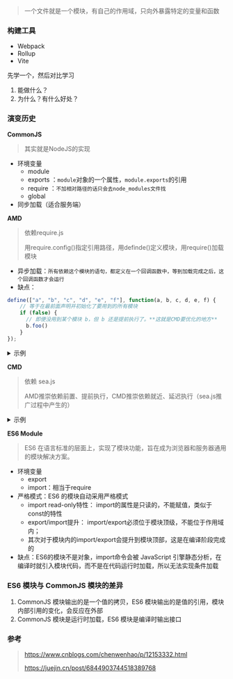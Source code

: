 > 一个文件就是一个模块，有自己的作用域，只向外暴露特定的变量和函数

### 构建工具

- Webpack
- Rollup
- Vite

先学一个，然后对比学习
1. 能做什么？
2. 为什么？有什么好处？

### 演变历史

**CommonJS**
> 其实就是NodeJS的实现
- 环境变量
  - module
  - exports ：`module`对象的一个属性，`module.exports`的引用
  - require ：`不加相对路径的话只会去node_modules文件找`
  - global
- 同步加载（适合服务端）

**AMD**
> 依赖require.js
> 
> 用require.config()指定引用路径，用definde()定义模块，用require()加载模块
- 异步加载：`所有依赖这个模块的语句，都定义在一个回调函数中，等到加载完成之后，这个回调函数才会运行`
- 缺点：
```js
define(["a", "b", "c", "d", "e", "f"], function(a, b, c, d, e, f) { 
    // 等于在最前面声明并初始化了要用到的所有模块
    if (false) {
      // 即便没用到某个模块 b，但 b 还是提前执行了。**这就是CMD要优化的地方**
      b.foo()
    } 
});
```
  
<details>
  <summary>示例</summary>
<pre>
```js
/** 网页中引入require.js及main.js **/
<\script src="js/require.js" data-main="js/main"></>
/** main.js 入口文件/主模块 **/
// 首先用config()指定各模块路径和引用名
require.config({
  baseUrl: "js/lib",
  paths: {
    "jquery": "jquery.min",  //实际路径为js/lib/jquermin.js
    "underscore": "underscore.min",
  }
});
// 执行基本操作
require(["jquery","underscore"],function($,_){
  // some code here
})
// 定义math.js模块
define(function () {
    var basicNum = 0;
    var add = function (x, y) {
        return x + y;
    };
    return {
        add: add,
        basicNum :basicNum
    };
})
// 定义一个依赖underscore.js的模块
define(['underscore'],function(_){
  var classify = function(list){
    _.countBy(list,function(num){
      return num > 30 ? 'old' : 'young';
    })
  };
  return {
    classify :classify
  };
}
// 引用模块，将模块放在[]内
require(['jquery', 'math'],function($, math){
  var sum = math.add(10,20);
  $("#sum").html(sum);
});
```

</pre>
</details>


**CMD**
> 依赖 sea.js
> 
> AMD推崇依赖前置、提前执行，CMD推崇依赖就近、延迟执行（sea.js推广过程中产生的）

<details>
  <summary>示例</summary>
<pre>
```js
  /** CMD写法 **/
  define(function(require, exports, module) {
      var a = require('./a'); //在需要时申明
      a.doSomething();
      if (false) {
          var b = require('./b');
          b.doSomething();
      }
  });
  /** sea.js **/
  // 定义模块 math.js
  define(function(require, exports, module) {
      var $ = require('jquery.js');
      var add = function(a,b){
          return a+b;
      }
      exports.add = add;
  });
  // 加载模块
  seajs.use(['math.js'], function(math){
      var sum = math.add(1+2);
  });
```
</pre>
</details>

**ES6 Module**
> ES6 在语言标准的层面上，实现了模块功能，旨在成为浏览器和服务器通用的模块解决方案。
- 环境变量
  - export
  - import：相当于require
- 严格模式：ES6 的模块自动采用严格模式
  - import read-only特性： import的属性是只读的，不能赋值，类似于const的特性
  - export/import提升： import/export必须位于模块顶级，不能位于作用域内；
  - 其次对于模块内的import/export会提升到模块顶部，这是在编译阶段完成的
- 缺点：ES6的模块不是对象，import命令会被 JavaScript 引擎静态分析，在编译时就引入模块代码，而不是在代码运行时加载，所以无法实现条件加载

### ES6 模块与 CommonJS 模块的差异

1. CommonJS 模块输出的是一个值的拷贝，ES6 模块输出的是值的引用，模块内部引用的变化，会反应在外部
2. CommonJS 模块是运行时加载，ES6 模块是编译时输出接口



### 参考
> https://www.cnblogs.com/chenwenhao/p/12153332.html
>
> https://juejin.cn/post/6844903744518389768